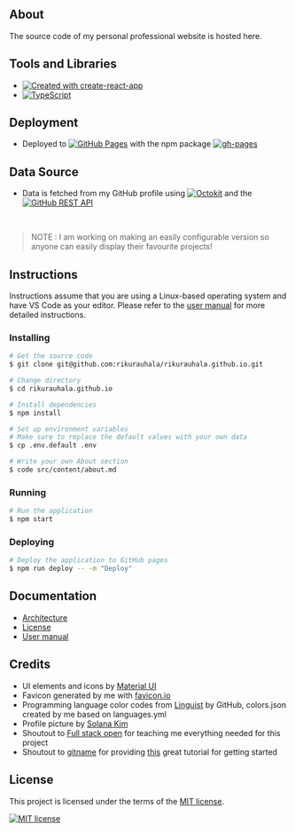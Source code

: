 ## About

The source code of my personal professional website is hosted here.

## Tools and Libraries

- [![Created with create-react-app](https://img.shields.io/badge/Created%20with-create--react--app-61DAFB.svg?logo=React&style=flat-square)](https://create-react-app.dev/docs/adding-typescript/)
- [![TypeScript](https://img.shields.io/badge/TypeScript-4.0.3-007ACC.svg?logo=TypeScript&style=flat-square)](https://www.typescriptlang.org/)

## Deployment

- Deployed to [![GitHub Pages](https://img.shields.io/badge/GitHub%20Pages-N/A-181717.svg?logo=GitHub&style=flat-square)](https://pages.github.com/) with the npm package [![gh-pages](https://img.shields.io/badge/gh--pages-3.1.0-181717.svg?logo=npm&style=flat-square)](https://github.com/tschaub/gh-pages)

## Data Source

- Data is fetched from my GitHub profile using [![Octokit](https://img.shields.io/badge/Octokit-17.37.0-0366D6.svg?logo=GitHub&style=flat-square)](https://github.com/octokit/octokit.js) and the [![GitHub REST API](https://img.shields.io/badge/GitHub%20REST%20API-v3-0366D6.svg?logo=GitHub&style=flat-square)](https://docs.github.com/en/rest)

<br>

>NOTE : I am working on making an easily configurable version so anyone can easily display their favourite projects!

## Instructions

Instructions assume that you are using a Linux-based operating system and have VS Code as your editor. Please refer to the [user manual](documentation/manual.md) for more detailed instructions.

### Installing

```bash
# Get the source code
$ git clone git@github.com:rikurauhala/rikurauhala.github.io.git

# Change directory
$ cd rikurauhala.github.io

# Install dependencies
$ npm install

# Set up environment variables
# Make sure to replace the default values with your own data
$ cp .env.default .env

# Write your own About section
$ code src/content/about.md
```

### Running

```bash
# Run the application
$ npm start
```

### Deploying

```bash
# Deploy the application to GitHub pages
$ npm run deploy -- -m "Deploy"
```

## Documentation

- [Architecture](documentation/architecture.md)
- [License](LICENSE)
- [User manual](documentation/manual.md)

## Credits

- UI elements and icons by [Material UI](https://mui.com/)  
- Favicon generated by me with [favicon.io](https://favicon.io/favicon-generator/)  
- Programming language color codes from [Linguist](https://github.com/github/linguist/blob/master/lib/linguist/languages.yml) by GitHub, colors.json created by me based on languages.yml
- Profile picture by [Solana Kim](https://github.com/Solanakim)
- Shoutout to [Full stack open](https://fullstackopen.com/en/) for teaching me everything needed for this project
- Shoutout to [gitname](https://github.com/gitname) for providing [this](https://github.com/gitname/react-gh-pages#readme) great tutorial for getting started

## License

This project is licensed under the terms of the [MIT license](https://opensource.org/licenses/MIT).

[![MIT license](https://img.shields.io/badge/License-MIT-blue.svg?style=flat-square)](https://opensource.org/licenses/MIT)

